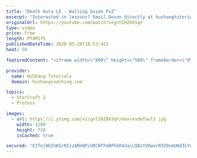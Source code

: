```yaml
---
title: "Death Aura LE - Walling Guide PvZ"
excerpt: "Interested in lessons? Email Devon directly at hushangtutorials@outlook.com ------------------------------------------------------------------------------------------------------- Want to support HuShang Tutorials directly? Patreon is a website where you can contribute a monthly donation that will help"
originalUrl: https://youtube.com/watch?v=gntIHZ8kSqY
type: video
price: Free
length: PT4M17S
publishedDateTime: 2020-05-28T16:53:42Z
heat: 50

featuredContent: "<iframe width=\"800\" height=\"500\" frameborder=\"0\" src=\"https://www.youtube.com/embed/gntIHZ8kSqY\" allow=\"accelerometer; autoplay; encrypted-media; gyroscope; picture-in-picture\" allowfullscreen></iframe>"

provider:
  name: HuShang Tutorials
  domain: hushangcoaching.com

topics:
  - StarCraft 2
  - Protoss

images:
  - url: https://i.ytimg.com/vi/gntIHZ8kSqY/maxresdefault.jpg
    width: 1280
    height: 720
    isCached: true

secured: "EIfejBbSSKGrNIzzARmQPiURCNTFmBPhhR42aiLQ8zYVDwvrR3Z0nmUHd3iYqFtEehXyvCOmuFUK2F+ADgErZ/MQFV7X1aJTnErHaZr6t5p0MI/Nkn/gC/vUohq5WtkiwOm1A90AUfD5AAVEPvqV356E/fWkfahSt9lUhaqT6/2yRqo61dEkpXnY3RcDVrtsGrOF090xfThjVuo7Hu8ZXnLU/nBXehJlVy84fLT9xk7HyWd5xmiQK6CVIFKXAATufFulI+Et6T4CPkMNpCjjROYG03wrbfNFUILAWN2Bj9b03Ddlpg6sSPoSk/wX5Wv7N9BhhI55cD5eTzdv8+7JomoIS6lHYC3k78HX0z6YTgzxRL++ND8jCU+o0TmsPXIfk1h+gTWIuduiuTwkzpMZBnZvLpIBuhlPlaMJIp0VlSQ=;hNZyjs7w1fuI2hWIE6MfIA=="
---
```


